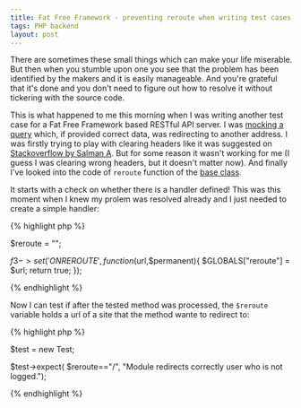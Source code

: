 ```yaml
---
title: Fat Free Framework - preventing reroute when writing test cases
tags: PHP backend
layout: post
---
```

There are sometimes these small things which can make your life miserable. But then when you stumble upon one you see that the problem has been identified by the makers and it is easily manageable. And you're grateful that it's done and you don't need to figure out how to resolve it without tickering with the source code.

This is what happened to me this morning when I was writing another test case for a Fat Free Framework based RESTful API server. I was [mocking a query](http://fatfreeframework.com/unit-testing#MockingHTTPRequests) which, if provided correct data, was redirecting to another address. I was firstly trying to play with clearing headers like it was suggested on [Stackoverflow by Salman A](https://stackoverflow.com/questions/6123626/php-header-location-gets-sent-even-inside-an-output-buffer). But for some reason it wasn't working for me (I guess I was clearing wrong headers, but it doesn't matter now). And finally I've looked into the code of `reroute` function of the [base class](https://github.com/bcosca/fatfree/blob/3.5.1/lib/base.php).

It starts with a check on whether there is a handler defined! This was this moment when I knew my prolem was resolved already and I just needed to create a simple handler:

{% highlight php %}

$reroute = "";

$f3->set('ONREROUTE',function($url,$permanent){
    $GLOBALS["reroute"] = $url;
    return true;
});

{% endhighlight %}

Now I can test if after the tested method was processed, the `$reroute` variable holds a url of a site that the method wante to redirect to:

{% highlight php %}

$test = new Test;

$test->expect( $reroute=="/", "Module redirects correctly user who is not logged.");

{% endhighlight %}